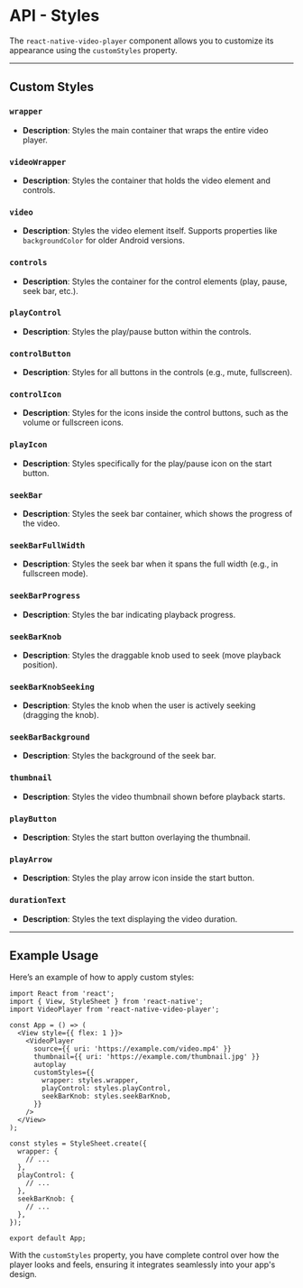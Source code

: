 # API - Styles

The `react-native-video-player` component allows you to customize its appearance using the `customStyles` property.

---

## Custom Styles

### `wrapper`
- **Description**: Styles the main container that wraps the entire video player.

### `videoWrapper`
- **Description**: Styles the container that holds the video element and controls.

### `video`
- **Description**: Styles the video element itself. Supports properties like `backgroundColor` for older Android versions.

### `controls`
- **Description**: Styles the container for the control elements (play, pause, seek bar, etc.).

### `playControl`
- **Description**: Styles the play/pause button within the controls.

### `controlButton`
- **Description**: Styles for all buttons in the controls (e.g., mute, fullscreen).

### `controlIcon`
- **Description**: Styles for the icons inside the control buttons, such as the volume or fullscreen icons.

### `playIcon`
- **Description**: Styles specifically for the play/pause icon on the start button.

### `seekBar`
- **Description**: Styles the seek bar container, which shows the progress of the video.

### `seekBarFullWidth`
- **Description**: Styles the seek bar when it spans the full width (e.g., in fullscreen mode).

### `seekBarProgress`
- **Description**: Styles the bar indicating playback progress.

### `seekBarKnob`
- **Description**: Styles the draggable knob used to seek (move playback position).

### `seekBarKnobSeeking`
- **Description**: Styles the knob when the user is actively seeking (dragging the knob).

### `seekBarBackground`
- **Description**: Styles the background of the seek bar.

### `thumbnail`
- **Description**: Styles the video thumbnail shown before playback starts.

### `playButton`
- **Description**: Styles the start button overlaying the thumbnail.

### `playArrow`
- **Description**: Styles the play arrow icon inside the start button.

### `durationText`
- **Description**: Styles the text displaying the video duration.

---

## Example Usage

Here’s an example of how to apply custom styles:

```tsx
import React from 'react';
import { View, StyleSheet } from 'react-native';
import VideoPlayer from 'react-native-video-player';

const App = () => (
  <View style={{ flex: 1 }}>
    <VideoPlayer
      source={{ uri: 'https://example.com/video.mp4' }}
      thumbnail={{ uri: 'https://example.com/thumbnail.jpg' }}
      autoplay
      customStyles={{
        wrapper: styles.wrapper,
        playControl: styles.playControl,
        seekBarKnob: styles.seekBarKnob,
      }}
    />
  </View>
);

const styles = StyleSheet.create({
  wrapper: {
    // ...
  },
  playControl: {
    // ...
  },
  seekBarKnob: {
    // ...
  },
});

export default App;
```

With the `customStyles` property, you have complete control over how the player looks and feels, ensuring it integrates seamlessly into your app's design.
